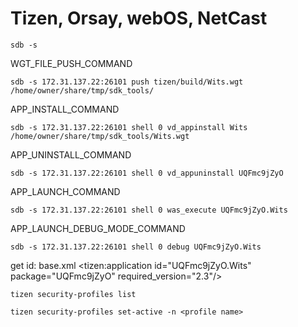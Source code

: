 # Tizen, Orsay, webOS, NetCast

```shell
sdb -s
```

WGT_FILE_PUSH_COMMAND
```shell
sdb -s 172.31.137.22:26101 push tizen/build/Wits.wgt /home/owner/share/tmp/sdk_tools/
```

APP_INSTALL_COMMAND
```shell
sdb -s 172.31.137.22:26101 shell 0 vd_appinstall Wits /home/owner/share/tmp/sdk_tools/Wits.wgt
```

APP_UNINSTALL_COMMAND
```shell
sdb -s 172.31.137.22:26101 shell 0 vd_appuninstall UQFmc9jZyO
```

APP_LAUNCH_COMMAND
```shell
sdb -s 172.31.137.22:26101 shell 0 was_execute UQFmc9jZyO.Wits
```

APP_LAUNCH_DEBUG_MODE_COMMAND
```shell
sdb -s 172.31.137.22:26101 shell 0 debug UQFmc9jZyO.Wits
```

get id: base.xml
<tizen:application id="UQFmc9jZyO.Wits" package="UQFmc9jZyO" required_version="2.3"/>

```shell
tizen security-profiles list
```

```shell
tizen security-profiles set-active -n <profile name>
```

